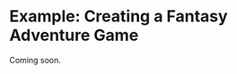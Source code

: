 # Example: Creating a Fantasy Adventure Game

Coming soon.
<!-- Say we want to use Elysia in a different way to the default setup. So instead of querying and searching data in Weaviate collections, we want Elysia to create and keep track of a fantasy tabletop RPG.  -->





<!-- Let's consider adding the example tool we created in [the tool construction overview](creating_your_own_tools.md#example-dealing-cards-randomly-from-a-deck-intermediate), which dealt a set of random cards from a possible five. The tool is called `DealCards`.
 -->
